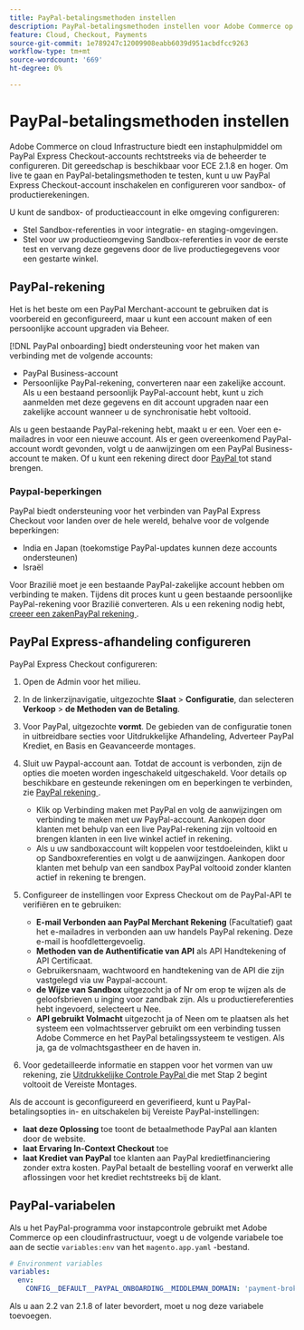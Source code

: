 ```yaml
---
title: PayPal-betalingsmethoden instellen
description: PayPal-betalingsmethoden instellen voor Adobe Commerce op cloudinfrastructuur.
feature: Cloud, Checkout, Payments
source-git-commit: 1e789247c12009908eabb6039d951acbdfcc9263
workflow-type: tm+mt
source-wordcount: '669'
ht-degree: 0%

---
```


# PayPal-betalingsmethoden instellen

Adobe Commerce on cloud Infrastructure biedt een instaphulpmiddel om PayPal Express Checkout-accounts rechtstreeks via de beheerder te configureren. Dit gereedschap is beschikbaar voor ECE 2.1.8 en hoger. Om live te gaan en PayPal-betalingsmethoden te testen, kunt u uw PayPal Express Checkout-account inschakelen en configureren voor sandbox- of productierekeningen.

U kunt de sandbox- of productieaccount in elke omgeving configureren:

* Stel Sandbox-referenties in voor integratie- en staging-omgevingen.
* Stel voor uw productieomgeving Sandbox-referenties in voor de eerste test en vervang deze gegevens door de live productiegegevens voor een gestarte winkel.

## PayPal-rekening

Het is het beste om een PayPal Merchant-account te gebruiken dat is voorbereid en geconfigureerd, maar u kunt een account maken of een persoonlijke account upgraden via Beheer.

[!DNL PayPal onboarding] biedt ondersteuning voor het maken van verbinding met de volgende accounts:

* PayPal Business-account
* Persoonlijke PayPal-rekening, converteren naar een zakelijke account. Als u een bestaand persoonlijk PayPal-account hebt, kunt u zich aanmelden met deze gegevens en dit account upgraden naar een zakelijke account wanneer u de synchronisatie hebt voltooid.

Als u geen bestaande PayPal-rekening hebt, maakt u er een. Voer een e-mailadres in voor een nieuwe account. Als er geen overeenkomend PayPal-account wordt gevonden, volgt u de aanwijzingen om een PayPal Business-account te maken. Of u kunt een rekening direct door [ PayPal ](https://www.paypal.com/us/webapps/mpp/account-selection) tot stand brengen.

### Paypal-beperkingen

PayPal biedt ondersteuning voor het verbinden van PayPal Express Checkout voor landen over de hele wereld, behalve voor de volgende beperkingen:

* India en Japan (toekomstige PayPal-updates kunnen deze accounts ondersteunen)
* Israël

Voor Brazilië moet je een bestaande PayPal-zakelijke account hebben om verbinding te maken. Tijdens dit proces kunt u geen bestaande persoonlijke PayPal-rekening voor Brazilië converteren. Als u een rekening nodig hebt, [ creeer een zakenPayPal rekening ](https://www.paypal.com/us/webapps/mpp/account-selection).

## PayPal Express-afhandeling configureren

PayPal Express Checkout configureren:

1. Open de Admin voor het milieu.
1. In de linkerzijnavigatie, uitgezochte **Slaat** > **Configuratie**, dan selecteren **Verkoop** > **de Methoden van de Betaling**.
1. Voor PayPal, uitgezochte **vormt**. De gebieden van de configuratie tonen in uitbreidbare secties voor Uitdrukkelijke Afhandeling, Adverteer PayPal Krediet, en Basis en Geavanceerde montages.
1. Sluit uw Paypal-account aan. Totdat de account is verbonden, zijn de opties die moeten worden ingeschakeld uitgeschakeld. Voor details op beschikbare en gesteunde rekeningen om en beperkingen te verbinden, zie [ PayPal rekening ](#paypal-account).

   * Klik op Verbinding maken met PayPal en volg de aanwijzingen om verbinding te maken met uw PayPal-account. Aankopen door klanten met behulp van een live PayPal-rekening zijn voltooid en brengen klanten in een live winkel actief in rekening.
   * Als u uw sandboxaccount wilt koppelen voor testdoeleinden, klikt u op Sandboxreferenties en volgt u de aanwijzingen. Aankopen door klanten met behulp van een sandbox PayPal voltooid zonder klanten actief in rekening te brengen.

1. Configureer de instellingen voor Express Checkout om de PayPal-API te verifiëren en te gebruiken:

   * **E-mail Verbonden aan PayPal Merchant Rekening** (Facultatief) gaat het e-mailadres in verbonden aan uw handels PayPal rekening. Deze e-mail is hoofdlettergevoelig.
   * **Methoden van de Authentificatie van API** als API Handtekening of API Certificaat.
   * Gebruikersnaam, wachtwoord en handtekening van de API die zijn vastgelegd via uw Paypal-account.
   * **de Wijze van Sandbox** uitgezocht ja of Nr om erop te wijzen als de geloofsbrieven u inging voor zandbak zijn. Als u productiereferenties hebt ingevoerd, selecteert u Nee.
   * **API gebruikt Volmacht** uitgezocht ja of Neen om te plaatsen als het systeem een volmachtsserver gebruikt om een verbinding tussen Adobe Commerce en het PayPal betalingssysteem te vestigen. Als ja, ga de volmachtsgastheer en de haven in.

1. Voor gedetailleerde informatie en stappen voor het vormen van uw rekening, zie [ Uitdrukkelijke Controle PayPal ](https://experienceleague.adobe.com/nl/docs/commerce-admin/stores-sales/payments/paypal/paypal-express-checkout) die met Stap 2 begint voltooit de Vereiste Montages.

Als de account is geconfigureerd en geverifieerd, kunt u PayPal-betalingsopties in- en uitschakelen bij Vereiste PayPal-instellingen:

* **laat deze Oplossing** toe toont de betaalmethode PayPal aan klanten door de website.
* **laat Ervaring In-Context Checkout** toe
* **laat Krediet van PayPal** toe klanten aan PayPal kredietfinanciering zonder extra kosten. PayPal betaalt de bestelling vooraf en verwerkt alle aflossingen voor het krediet rechtstreeks bij de klant.

## PayPal-variabelen

Als u het PayPal-programma voor instapcontrole gebruikt met Adobe Commerce op een cloudinfrastructuur, voegt u de volgende variabele toe aan de sectie `variables:env` van het `magento.app.yaml` -bestand.

```yaml
# Environment variables
variables:
  env:
    CONFIG__DEFAULT__PAYPAL_ONBOARDING__MIDDLEMAN_DOMAIN: 'payment-broker.magento.com'
```

Als u aan 2.2 van 2.1.8 of later bevordert, moet u nog deze variabele toevoegen.
